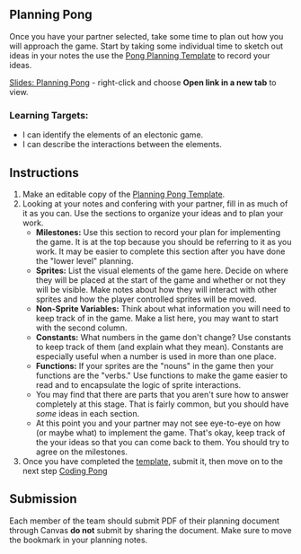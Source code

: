 [//]: # ( <p><iframe src="https://douglasurner.github.io/GDP2/units/0/assignments/U0.3-pong-in-game-lab/U0.3b-planning-pong" width="100%" height="666px"></iframe></p> )

## Planning Pong

[slides]: https://docs.google.com/presentation/d/1hmsy4eocIlJcjUqrBW2UWpzgB3Io8bXNra_oFNBl5i0/edit?usp=sharing
[template]: https://docs.google.com/document/d/1EvwWimuX-K8u_-aF-MDF-HBQqlr51Z58QKYa0FU6kSg/edit?usp=sharing
[pigl-3]: https://canvas.instructure.com/courses/1405044/assignments/10645732

Once you have your partner selected, take some time to plan out how you will approach the game. Start by taking some individual time to sketch out ideas in your notes the use the [Pong Planning Template][template] to record your ideas.

[Slides: Planning Pong][slides] - right-click and choose **Open link in a new tab** to view.

### Learning Targets:

* I can identify the elements of an electonic game.
* I can describe the interactions between the elements.

## Instructions

1. Make an editable copy of the [Planning Pong Template][template].
1. Looking at your notes and confering with your partner, fill in as much of it as you can. Use the sections to organize your ideas and to plan your work.
   - **Milestones:** Use this section to record your plan for implementing the game. It is at the top because you should be referring to it as you work. It may be easier to complete this section after you have done the "lower level" planning.
   - **Sprites:** List the visual elements of the game here. Decide on where they will be placed at the start of the game and whether or not they will be visible. Make notes about how they will interact with other sprites and how the player controlled sprites will be moved.
   - **Non-Sprite Variables:** Think about what information you will need to keep track of in the game. Make a list here, you may want to start with the second column.
   - **Constants:** What numbers in the game don't change? Use constants to keep track of them (and explain what they mean). Constants are especially useful when a number is used in more than one place.
   - **Functions:** If your sprites are the "nouns" in the game then your functions are the "verbs." Use functions to make the game easier to read and to encapsulate the logic of sprite interactions.
   - You may find that there are parts that you aren't sure how to answer completely at this stage. That is fairly common, but you should have *some* ideas in each section.
   - At this point you and your partner may not see eye-to-eye on how (or maybe what) to implement the game. That's okay, keep track of the your ideas so that you can come back to them. You should try to agree on the milestones.
1. Once you have completed the [template][], submit it, then move on to the next step [Coding Pong][pigl-3]

## Submission

Each member of the team should submit PDF of their planning document through Canvas **do not** submit by sharing the document. Make sure to move the bookmark in your planning notes.
